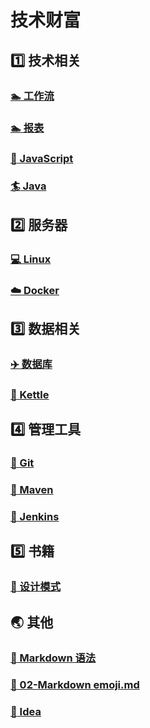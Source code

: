 # 技术财富

## :one: 技术相关

### [:swimmer: 工作流](../activiti/01-核心API.md)

### [:swimmer: 报表](../jasper/01-JaspersoftStudio工具使用)

### [:bicyclist: JavaScript](../javascript/01-Node)

### [:surfer: Java](../java/01-Java8特性)

## :two: 服务器

### [:computer: Linux](../linux/01-Linux常用命令)

### [:cloud: Docker](../docker/01-Docker常用命令)

## :three: 数据相关

### [:airplane: 数据库](../database/01-Mysql)

### [:rocket: Kettle](../kettle/01-入门)

## :four: 管理工具

### [:memo: Git](../git/01-Git使用)

### [:art: Maven](../maven/02-Maven配置)

### [:dart: Jenkins](../jenkins/02-Jenkisn常见问题)

## :five: 书籍

### [:book: 设计模式](../book/01-设计模式之禅)

## :earth_asia: 其他

### [:blue_book: Markdown 语法](../other/01-Markdown语法)

### [:notebook_with_decorative_cover: 02-Markdown emoji.md](../other/02-Markdown表情)

### [:orange_book: Idea](../other/06-Idea)

